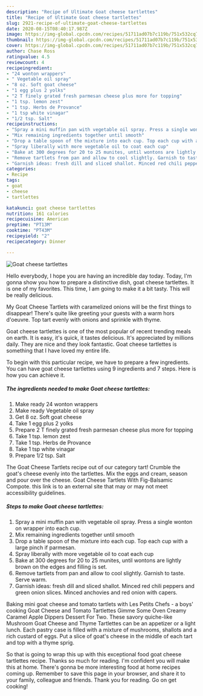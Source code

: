 ```yaml
---
description: "Recipe of Ultimate Goat cheese tartlettes"
title: "Recipe of Ultimate Goat cheese tartlettes"
slug: 2921-recipe-of-ultimate-goat-cheese-tartlettes
date: 2020-08-15T08:40:17.987Z
image: https://img-global.cpcdn.com/recipes/51711ad07b7c119b/751x532cq70/goat-cheese-tartlettes-recipe-main-photo.jpg
thumbnail: https://img-global.cpcdn.com/recipes/51711ad07b7c119b/751x532cq70/goat-cheese-tartlettes-recipe-main-photo.jpg
cover: https://img-global.cpcdn.com/recipes/51711ad07b7c119b/751x532cq70/goat-cheese-tartlettes-recipe-main-photo.jpg
author: Chase Ross
ratingvalue: 4.5
reviewcount: 4
recipeingredient:
- "24 wonton wrappers"
- " Vegetable oil spray"
- "8 oz. Soft goat cheese"
- "1 egg plus 2 yolks"
- "2 T finely grated fresh parmesan cheese plus more for topping"
- "1 tsp. lemon zest"
- "1 tsp. Herbs de Provance"
- "1 tsp white vinagar"
- "1/2 tsp. Salt"
recipeinstructions:
- "Spray a mini muffin pan with vegetable oil spray. Press a single wonton on wrapper into each cup."
- "Mix remaining ingredients together until smooth"
- "Drop a table spoon of the mixture into each cup. Top each cup with a large pinch if parmesan."
- "Spray liberally with more vegetable oil to coat each cup"
- "Bake at 300 degrees for 20 to 25 munites, until wontons are lightly brown on the edges and filling is set."
- "Remove tartlets from pan and allow to cool slightly. Garnish to taste. Serve warm."
- "Garnish ideas: fresh dill and sliced shallot. Minced red chili peppers and green onion slices. Minced anchovies and red onion with capers."
categories:
- Recipe
tags:
- goat
- cheese
- tartlettes

katakunci: goat cheese tartlettes 
nutrition: 161 calories
recipecuisine: American
preptime: "PT13M"
cooktime: "PT43M"
recipeyield: "2"
recipecategory: Dinner

---
```



![Goat cheese tartlettes](https://img-global.cpcdn.com/recipes/51711ad07b7c119b/751x532cq70/goat-cheese-tartlettes-recipe-main-photo.jpg)

Hello everybody, I hope you are having an incredible day today. Today, I'm gonna show you how to prepare a distinctive dish, goat cheese tartlettes. It is one of my favorites. This time, I am going to make it a bit tasty. This will be really delicious.

My Goat Cheese Tartlets with caramelized onions will be the first things to disappear! There&#39;s quite like greeting your guests with a warm hors d&#39;oeuvre. Top tart evenly with onions and sprinkle with thyme.

Goat cheese tartlettes is one of the most popular of recent trending meals on earth. It is easy, it's quick, it tastes delicious. It's appreciated by millions daily. They are nice and they look fantastic. Goat cheese tartlettes is something that I have loved my entire life.


To begin with this particular recipe, we have to prepare a few ingredients. You can have goat cheese tartlettes using 9 ingredients and 7 steps. Here is how you can achieve it.

<!--inarticleads1-->

##### The ingredients needed to make Goat cheese tartlettes:

1. Make ready 24 wonton wrappers
1. Make ready  Vegetable oil spray
1. Get 8 oz. Soft goat cheese
1. Take 1 egg plus 2 yolks
1. Prepare 2 T finely grated fresh parmesan cheese plus more for topping
1. Take 1 tsp. lemon zest
1. Take 1 tsp. Herbs de Provance
1. Take 1 tsp white vinagar
1. Prepare 1/2 tsp. Salt


The Goat Cheese Tartlets recipe out of our category tart! Crumble the goat&#39;s cheese evenly into the tartlettes. Mix the eggs and cream, season and pour over the cheese. Goat Cheese Tartlets With Fig-Balsamic Compote. this link is to an external site that may or may not meet accessibility guidelines. 

<!--inarticleads2-->

##### Steps to make Goat cheese tartlettes:

1. Spray a mini muffin pan with vegetable oil spray. Press a single wonton on wrapper into each cup.
1. Mix remaining ingredients together until smooth
1. Drop a table spoon of the mixture into each cup. Top each cup with a large pinch if parmesan.
1. Spray liberally with more vegetable oil to coat each cup
1. Bake at 300 degrees for 20 to 25 munites, until wontons are lightly brown on the edges and filling is set.
1. Remove tartlets from pan and allow to cool slightly. Garnish to taste. Serve warm.
1. Garnish ideas: fresh dill and sliced shallot. Minced red chili peppers and green onion slices. Minced anchovies and red onion with capers.


Baking mini goat cheese and tomato tartlets with Les Petits Chefs - a boys&#39; cooking Goat Cheese and Tomato Tartlettes Gimme Some Oven Creamy Caramel Apple Dippers Dessert For Two. These savory quiche-like Mushroom Goat Cheese and Thyme Tartlettes can be an appetizer or a light lunch. Each pastry case is filled with a mixture of mushrooms, shallots and a rich custard of eggs. Put a slice of goat&#39;s cheese in the middle of each tart and top with a thyme sprig. 

So that is going to wrap this up with this exceptional food goat cheese tartlettes recipe. Thanks so much for reading. I'm confident you will make this at home. There's gonna be more interesting food at home recipes coming up. Remember to save this page in your browser, and share it to your family, colleague and friends. Thank you for reading. Go on get cooking!
